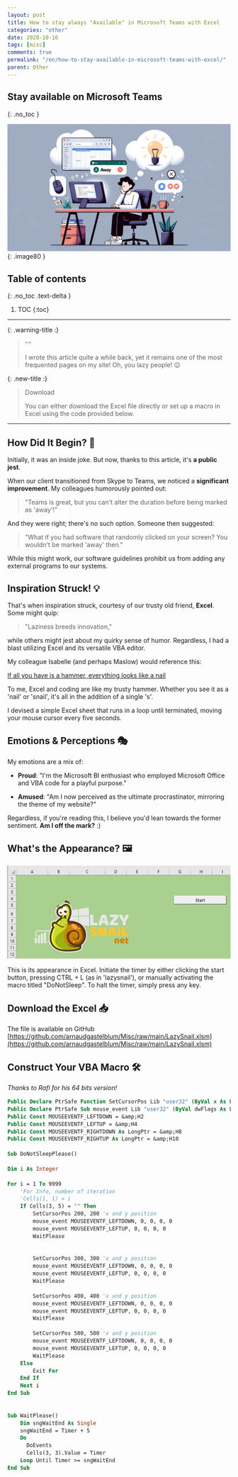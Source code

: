 ```yaml
---
layout: post
title: How to stay always "Available" in Microsoft Teams with Excel
categories: "other"
date: 2020-10-16
tags: [misc]
comments: true
permalink: "/en/how-to-stay-available-in-microsoft-teams-with-excel/"
parent: Other
---
```


## Stay available on Microsoft Teams
{: .no_toc }


![](../../assets/2023/TeamsAway.png){: .image80 }


## Table of contents
{: .no_toc .text-delta }

1. TOC
{:toc}

---

{: .warning-title :}
>`^^`
>
>I wrote this article quite a while back, yet it remains one of the most frequented pages on my site! Oh, you lazy people! 😉

{: .new-title :}
>Download
>
>You can either download the Excel file directly or set up a macro in Excel using the code provided below.



---

## How Did It Begin? 🚀

Initially, it was an inside joke. But now, thanks to this article, it's **a public jest**.

When our client transitioned from Skype to Teams, we noticed a **significant improvement**. My colleagues humorously pointed out:
> "Teams is great, but you can't alter the duration before being marked as 'away'!"

And they were right; there's no such option. Someone then suggested:
> "What if you had software that randomly clicked on your screen? You wouldn't be marked 'away' then."

While this might work, our software guidelines prohibit us from adding any external programs to our systems.

## Inspiration Struck! 💡

That's when inspiration struck, courtesy of our trusty old friend, **Excel**. Some might quip:
> "Laziness breeds innovation," 

while others might jest about my quirky sense of humor. Regardless, I had a blast utilizing Excel and its versatile VBA editor.

My colleague Isabelle (and perhaps Maslow) would reference this: 

[If all you have is a hammer, everything looks like a nail](https://en.wiktionary.org/wiki/if_all_you_have_is_a_hammer,_everything_looks_like_a_nail)

To me, Excel and coding are like my trusty hammer. Whether you see it as a 'nail' or 'snail', it's all in the addition of a single 's'.

I devised a simple Excel sheet that runs in a loop until terminated, moving your mouse cursor every five seconds.

## Emotions & Perceptions 🎭

My emotions are a mix of:

- **Proud**: "I'm the Microsoft BI enthusiast who employed Microsoft Office and VBA code for a playful purpose."
  
- **Amused**: "Am I now perceived as the ultimate procrastinator, mirroring the theme of my website?"

Regardless, if you're reading this, I believe you'd lean towards the former sentiment. **Am I off the mark?** :)


## What's the Appearance? 🖼️

![](/assets/2020/10/image-1.png)

This is its appearance in Excel. 
Initiate the timer by either clicking the start button, pressing CTRL + L (as in 'lazysnail'), or manually activating the macro titled "DoNotSleep". 
To halt the timer, simply press any key.


## Download the Excel 📥

The file is available on GitHub
[https://github.com/arnaudgastelblum/Misc/raw/main/LazySnail.xlsm](https://github.com/arnaudgastelblum/Misc/raw/main/LazySnail.xlsm)



## Construct Your VBA Macro 🛠️

*Thanks to Rafi for his 64 bits version!*



```vb
Public Declare PtrSafe Function SetCursorPos Lib "user32" (ByVal x As LongPtr, ByVal y As LongPtr) As LongPtr
Public Declare PtrSafe Sub mouse_event Lib "user32" (ByVal dwFlags As LongPtr, ByVal dx As LongPtr, ByVal dy As LongPtr, ByVal cButtons As LongPtr, ByVal dwExtraInfo As LongPtr)
Public Const MOUSEEVENTF_LEFTDOWN = &amp;H2
Public Const MOUSEEVENTF_LEFTUP = &amp;H4
Public Const MOUSEEVENTF_RIGHTDOWN As LongPtr = &amp;H8
Public Const MOUSEEVENTF_RIGHTUP As LongPtr = &amp;H10

Sub DoNotSleepPlease()

Dim i As Integer

For i = 1 To 9999
    'For Info, number of iteration
    'Cells(1, 1) = i
    If Cells(3, 5) = "" Then
        SetCursorPos 200, 200 'x and y position
        mouse_event MOUSEEVENTF_LEFTDOWN, 0, 0, 0, 0
        mouse_event MOUSEEVENTF_LEFTUP, 0, 0, 0, 0
        WaitPlease
        
        
        SetCursorPos 300, 300 'x and y position
        mouse_event MOUSEEVENTF_LEFTDOWN, 0, 0, 0, 0
        mouse_event MOUSEEVENTF_LEFTUP, 0, 0, 0, 0
        WaitPlease
        
        SetCursorPos 400, 400 'x and y position
        mouse_event MOUSEEVENTF_LEFTDOWN, 0, 0, 0, 0
        mouse_event MOUSEEVENTF_LEFTUP, 0, 0, 0, 0
        WaitPlease
        
        SetCursorPos 500, 500 'x and y position
        mouse_event MOUSEEVENTF_LEFTDOWN, 0, 0, 0, 0
        mouse_event MOUSEEVENTF_LEFTUP, 0, 0, 0, 0
        WaitPlease
    Else
        Exit For
    End If
    Next i
End Sub


Sub WaitPlease()
    Dim sngWaitEnd As Single
    sngWaitEnd = Timer + 5
    Do
      DoEvents
      Cells(3, 3).Value = Timer
    Loop Until Timer >= sngWaitEnd
End Sub
```
